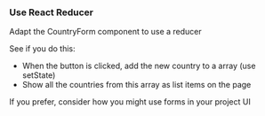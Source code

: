 ### Use React Reducer
Adapt the CountryForm component to use a reducer

See if you do this:
* When the button is clicked, add the new country to a array (use setState)
* Show all the countries from this array as list items on the page

If you prefer, consider how you might use forms in your project UI
